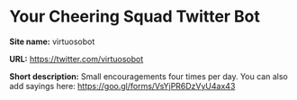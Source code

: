 # Your Cheering Squad Twitter Bot

**Site name:** virtuosobot

**URL:** https://twitter.com/virtuosobot

**Short description:** Small encouragements four times per day. You can also add sayings here: https://goo.gl/forms/VsYjPR6DzVyU4ax43
